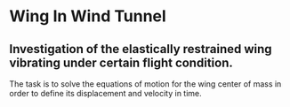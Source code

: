 # Wing In Wind Tunnel

## Investigation of the elastically restrained wing vibrating under certain flight condition.

The task is to solve the equations of motion for the wing center of mass in order to define its displacement and velocity in time.
